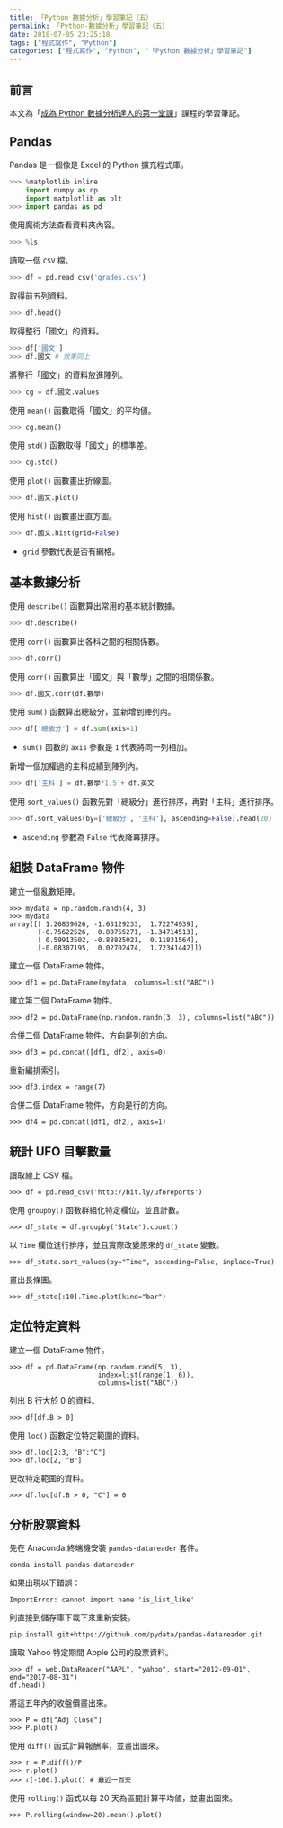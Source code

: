 ```yaml
---
title: 「Python 數據分析」學習筆記（五）
permalink: 「Python-數據分析」學習筆記（五）
date: 2018-07-05 23:25:18
tags: ["程式寫作", "Python"]
categories: ["程式寫作", "Python", "「Python 數據分析」學習筆記"]
---
```


## 前言

本文為「[成為 Python 數據分析達人的第一堂課](http://moocs.nccu.edu.tw/)」課程的學習筆記。

## Pandas

Pandas 是一個像是 Excel 的 Python 擴充程式庫。

```Python
>>> %matplotlib inline
    import numpy as np
    import matplotlib as plt
>>> import pandas as pd
```

使用魔術方法查看資料夾內容。

```Python
>>> %ls
```

讀取一個 `CSV` 檔。

```Python
>>> df = pd.read_csv('grades.csv')
```

取得前五列資料。

```Python
>>> df.head()
```

取得整行「國文」的資料。

```Python
>>> df['國文']
>>> df.國文 # 效果同上
```

將整行「國文」的資料放進陣列。

```Python
>>> cg = df.國文.values
```

使用 `mean()` 函數取得「國文」的平均値。

```Python
>>> cg.mean()
```

使用 `std()` 函數取得「國文」的標準差。

```Python
>>> cg.std()
```

使用 `plot()` 函數畫出折線圖。

```Python
>>> df.國文.plot()
```

使用 `hist()` 函數畫出直方圖。

```Python
>>> df.國文.hist(grid=False)
```

- `grid` 參數代表是否有網格。

## 基本數據分析

使用 `describe()` 函數算出常用的基本統計數據。

```Python
>>> df.describe()
```

使用 `corr()` 函數算出各科之間的相關係數。

```Python
>>> df.corr()
```

使用 `corr()` 函數算出「國文」與「數學」之間的相關係數。

```Python
>>> df.國文.corr(df.數學)
```

使用 `sum()` 函數算出總級分，並新增到陣列內。

```Python
>>> df['總級分'] = df.sum(axis=1)
```

- `sum()` 函數的 `axis` 參數是 `1` 代表將同一列相加。

新增一個加權過的主科成績到陣列內。

```Python
>>> df['主科'] = df.數學*1.5 + df.英文
```

使用 `sort_values()` 函數先對「總級分」進行排序，再對「主科」進行排序。

```Python
>>> df.sort_values(by=['總級分', '主科'], ascending=False).head(20)
```

- `ascending` 參數為 `False` 代表降冪排序。

## 組裝 DataFrame 物件

建立一個亂數矩陣。

```Py
>>> mydata = np.random.randn(4, 3)
>>> mydata
array([[ 1.26839626, -1.63129233,  1.72274939],
       [-0.75622526,  0.80755271, -1.34714513],
       [ 0.59913502, -0.88825021,  0.11831564],
       [-0.08307195,  0.02702474,  1.72341442]])
```

建立一個 DataFrame 物件。

```Py
>>> df1 = pd.DataFrame(mydata, columns=list("ABC"))
```

建立第二個 DataFrame 物件。

```Py
>>> df2 = pd.DataFrame(np.random.randn(3, 3), columns=list("ABC"))
```

合併二個 DataFrame 物件，方向是列的方向。

```Py
>>> df3 = pd.concat([df1, df2], axis=0)
```

重新編排索引。

```Py
>>> df3.index = range(7)
```

合併二個 DataFrame 物件，方向是行的方向。

```Py
>>> df4 = pd.concat([df1, df2], axis=1)
```

## 統計 UFO 目擊數量

讀取線上 CSV 檔。

```Py
>>> df = pd.read_csv('http://bit.ly/uforeports')
```

使用 `groupby()` 函數群組化特定欄位，並且計數。

```Py
>>> df_state = df.groupby('State').count()
```

以 `Time` 欄位進行排序，並且實際改變原來的 `df_state` 變數。

```Py
>>> df_state.sort_values(by="Time", ascending=False, inplace=True)
```

畫出長條圖。

```Py
>>> df_state[:10].Time.plot(kind="bar")
```

## 定位特定資料

建立一個 DataFrame 物件。

```Py
>>> df = pd.DataFrame(np.random.rand(5, 3),
                      index=list(range(1, 6)),
                      columns=list("ABC"))
```

列出 B 行大於 0 的資料。

```Py
>>> df[df.B > 0]
```

使用 `loc()` 函數定位特定範圍的資料。

```Py
>>> df.loc[2:3, "B":"C"]
>>> df.loc[2, "B"]
```

更改特定範圍的資料。

```Py
>>> df.loc[df.B > 0, "C"] = 0
```

## 分析股票資料

先在 Anaconda 終端機安裝 `pandas-datareader` 套件。

```CMD
conda install pandas-datareader
```

如果出現以下錯誤：

```TEXT
ImportError: cannot import name 'is_list_like'
```

則直接到儲存庫下載下來重新安裝。

```CMD
pip install git+https://github.com/pydata/pandas-datareader.git
```

讀取 Yahoo 特定期間 Apple 公司的股票資料。

```Py
>>> df = web.DataReader("AAPL", "yahoo", start="2012-09-01", end="2017-08-31")
df.head()
```

將這五年內的收盤價畫出來。

```Py
>>> P = df["Adj Close"]
>>> P.plot()
```

使用 `diff()` 函式計算報酬率，並畫出圖來。

```Py
>>> r = P.diff()/P
>>> r.plot()
>>> r[-100:].plot() # 最近一百天
```

使用 `rolling()` 函式以每 20 天為區間計算平均値，並畫出圖來。

```Py
>>> P.rolling(window=20).mean().plot()
```
